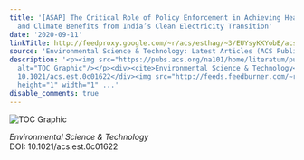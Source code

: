 ```yaml
---
title: '[ASAP] The Critical Role of Policy Enforcement in Achieving Health, Air Quality,
  and Climate Benefits from India’s Clean Electricity Transition'
date: '2020-09-11'
linkTitle: http://feedproxy.google.com/~r/acs/esthag/~3/EUYsyKKYobE/acs.est.0c01622
source: 'Environmental Science & Technology: Latest Articles (ACS Publications)'
description: '<p><img src="https://pubs.acs.org/na101/home/literatum/publisher/achs/journals/content/esthag/0/esthag.ahead-of-print/acs.est.0c01622/20200911/images/medium/es0c01622_0006.gif"
  alt="TOC Graphic"/></p><div><cite>Environmental Science & Technology</cite></div><div>DOI:
  10.1021/acs.est.0c01622</div><img src="http://feeds.feedburner.com/~r/acs/esthag/~4/EUYsyKKYobE"
  height="1" width="1" ...'
disable_comments: true
---
```

<p><img src="https://pubs.acs.org/na101/home/literatum/publisher/achs/journals/content/esthag/0/esthag.ahead-of-print/acs.est.0c01622/20200911/images/medium/es0c01622_0006.gif" alt="TOC Graphic"/></p><div><cite>Environmental Science & Technology</cite></div><div>DOI: 10.1021/acs.est.0c01622</div><img src="http://feeds.feedburner.com/~r/acs/esthag/~4/EUYsyKKYobE" height="1" width="1" ...